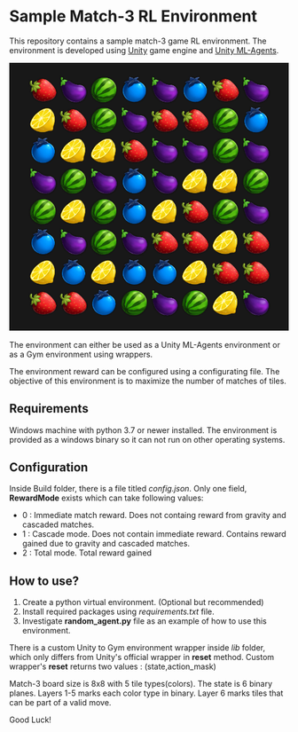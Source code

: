 # Sample Match-3 RL Environment

This repository contains a sample match-3 game RL environment. The environment is developed using [Unity](https://unity.com/) game engine and [Unity ML-Agents](https://github.com/Unity-Technologies/ml-agents).

![Match-3 Board](img/board.PNG)

The environment can either be used as a Unity ML-Agents environment or as a Gym environment using wrappers.

The environment reward can be configured using a configurating file. The objective of this environment is to maximize the number of matches of tiles.

## Requirements

Windows machine with python 3.7 or newer installed. The environment is provided as a windows binary so it can not run on other operating systems.

## Configuration

Inside Build folder, there is a file titled *config.json*. Only one field, **RewardMode** exists which can take following values:
- 0 : Immediate match reward. Does not containg reward from gravity and cascaded matches.
- 1 : Cascade mode. Does not contain immediate reward. Contains reward gained due to gravity and cascaded matches.
- 2 : Total mode. Total reward gained 

## How to use?

1) Create a python virtual environment. (Optional but recommended)
2) Install required packages using *requirements.txt* file.
3) Investigate **random_agent.py** file as an example of how to use this environment.

There is a custom Unity to Gym environment wrapper inside *lib* folder, which only differs from Unity's official wrapper in **reset** method. Custom wrapper's **reset** returns two values : (state,action_mask)

Match-3 board size is 8x8 with 5 tile types(colors). The state is 6 binary planes. Layers 1-5 marks each color type in binary. Layer 6 marks tiles that can be part of a valid move.

Good Luck!

